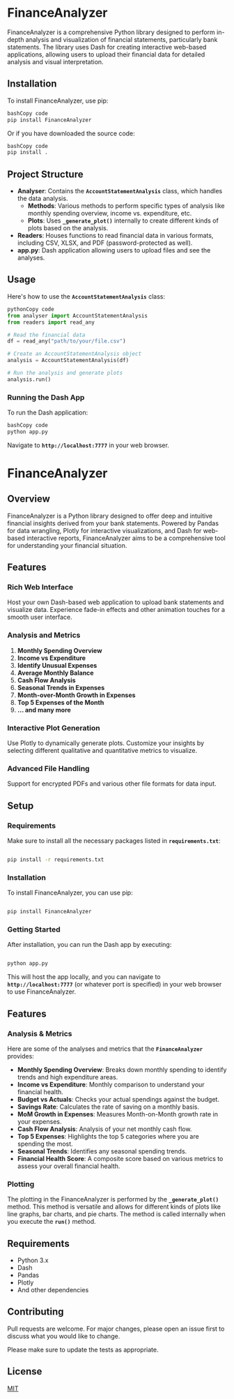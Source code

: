 # **FinanceAnalyzer**

FinanceAnalyzer is a comprehensive Python library designed to perform in-depth analysis and visualization of financial statements, particularly bank statements. The library uses Dash for creating interactive web-based applications, allowing users to upload their financial data for detailed analysis and visual interpretation.

## **Installation**

To install FinanceAnalyzer, use pip:

```bash
bashCopy code
pip install FinanceAnalyzer

```

Or if you have downloaded the source code:

```bash
bashCopy code
pip install .

```

## **Project Structure**

- **Analyser**: Contains the **`AccountStatementAnalysis`** class, which handles the data analysis.
    - **Methods**: Various methods to perform specific types of analysis like monthly spending overview, income vs. expenditure, etc.
    - **Plots**: Uses **`_generate_plot()`** internally to create different kinds of plots based on the analysis.
- **Readers**: Houses functions to read financial data in various formats, including CSV, XLSX, and PDF (password-protected as well).
- **app.py**: Dash application allowing users to upload files and see the analyses.

## **Usage**

Here's how to use the **`AccountStatementAnalysis`** class:

```python
pythonCopy code
from analyser import AccountStatementAnalysis
from readers import read_any

# Read the financial data
df = read_any("path/to/your/file.csv")

# Create an AccountStatementAnalysis object
analysis = AccountStatementAnalysis(df)

# Run the analysis and generate plots
analysis.run()

```

### **Running the Dash App**

To run the Dash application:

```bash
bashCopy code
python app.py

```

Navigate to **`http://localhost:7777`** in your web browser.

# **FinanceAnalyzer**

## **Overview**

FinanceAnalyzer is a Python library designed to offer deep and intuitive financial insights derived from your bank statements. Powered by Pandas for data wrangling, Plotly for interactive visualizations, and Dash for web-based interactive reports, FinanceAnalyzer aims to be a comprehensive tool for understanding your financial situation.

## **Features**

### **Rich Web Interface**

Host your own Dash-based web application to upload bank statements and visualize data. Experience fade-in effects and other animation touches for a smooth user interface.

### **Analysis and Metrics**

1. **Monthly Spending Overview**
2. **Income vs Expenditure**
3. **Identify Unusual Expenses**
4. **Average Monthly Balance**
5. **Cash Flow Analysis**
6. **Seasonal Trends in Expenses**
7. **Month-over-Month Growth in Expenses**
8. **Top 5 Expenses of the Month**
9. **... and many more**

### **Interactive Plot Generation**

Use Plotly to dynamically generate plots. Customize your insights by selecting different qualitative and quantitative metrics to visualize.

### **Advanced File Handling**

Support for encrypted PDFs and various other file formats for data input.

## **Setup**

### **Requirements**

Make sure to install all the necessary packages listed in **`requirements.txt`**:

```bash

pip install -r requirements.txt

```

### **Installation**

To install FinanceAnalyzer, you can use pip:

```bash

pip install FinanceAnalyzer

```

### **Getting Started**

After installation, you can run the Dash app by executing:

```bash

python app.py

```

This will host the app locally, and you can navigate to **`http://localhost:7777`** (or whatever port is specified) in your web browser to use FinanceAnalyzer.

## **Features**

### **Analysis & Metrics**

Here are some of the analyses and metrics that the **`FinanceAnalyzer`** provides:

- **Monthly Spending Overview**: Breaks down monthly spending to identify trends and high expenditure areas.
- **Income vs Expenditure**: Monthly comparison to understand your financial health.
- **Budget vs Actuals**: Checks your actual spendings against the budget.
- **Savings Rate**: Calculates the rate of saving on a monthly basis.
- **MoM Growth in Expenses**: Measures Month-on-Month growth rate in your expenses.
- **Cash Flow Analysis**: Analysis of your net monthly cash flow.
- **Top 5 Expenses**: Highlights the top 5 categories where you are spending the most.
- **Seasonal Trends**: Identifies any seasonal spending trends.
- **Financial Health Score**: A composite score based on various metrics to assess your overall financial health.

### **Plotting**

The plotting in the FinanceAnalyzer is performed by the **`_generate_plot()`** method. This method is versatile and allows for different kinds of plots like line graphs, bar charts, and pie charts. The method is called internally when you execute the **`run()`** method.

## **Requirements**

- Python 3.x
- Dash
- Pandas
- Plotly
- And other dependencies

## **Contributing**

Pull requests are welcome. For major changes, please open an issue first to discuss what you would like to change.

Please make sure to update the tests as appropriate.

## **License**

[MIT](https://choosealicense.com/licenses/mit/)
